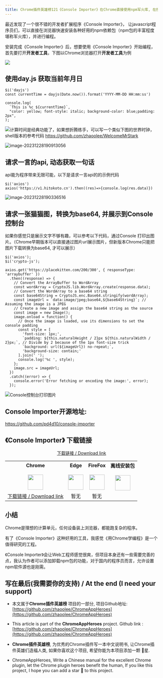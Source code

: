 ```yaml
---
title: Chrome插件英雄榜121《Console Importer》在Chrome直接使用npm军火库, 在控制台动态展示一张猫猫图
---
```


最近发现了一个很不错的开发者扩展程序《Console Importer》， 让javascript程序员们，可以直接在浏览器快速安装各种好用的npm依赖包（npm包的丰富程度堪称军火库），并进行编程。


安装完成《Console Importer》后，想要使用《Console Importer》开始编程，首先要打开**开发者工具**，下图以Chrome浏览器打开**开发者工具**为例

![](https://cdn.fangyuanxiaozhan.com/assets/1703762115407cczZTTYf.png)


## 使用day.js 获取当前年月日


```
$i('dayjs')
const currentTime = dayjs(Date.now()).format('YYYY-MM-DD HH:mm:ss')

console.log(
  `This is %c ${currentTime}`,
  "color: yellow; font-style: italic; background-color: blue;padding: 2px",
);
```

![](https://cdn.fangyuanxiaozhan.com/assets/1703757766204bEKYdmJ2.png)计算时间是经典功能了，如果想折腾练手，可以写一个类似下图的世界时钟，shell版本的参考代码 https://github.com/zhaoolee/WelcomeMrStark

![image-20231228190913056](https://cdn.fangyuanxiaozhan.com/assets/1703761753907aCR3zntB.png)

## 请求一言的api, 动态获取一句话

api能为程序带来无限可能，以下是请求一言api的的示例代码

```
$i('axios')
axios('https://v1.hitokoto.cn').then((res)=>{console.log(res.data)})
```

![image-20231228190336516](https://cdn.fangyuanxiaozhan.com/assets/1703761417247cm5zxNyr.png)

## 请求一张猫猫图，转换为base64, 并展示到Console 控制台

如果你感觉只是展示文字不够有趣，可以参考以下代码，通过Console 打印出图片。（Chrome早期版本可以直接通过图片url展示图片，但新版本Chrome只能把图片下载转换为base64, 才可以展示）



```
$i('axios');
$i('crypto-js');

axios.get('https://placekitten.com/200/300', { responseType: 'arraybuffer' })
  .then((response) => {
    // Convert the ArrayBuffer to WordArray
    const wordArray = CryptoJS.lib.WordArray.create(response.data);
    // Convert the WordArray to a base64 string
    const base64String = CryptoJS.enc.Base64.stringify(wordArray);
    const imageUrl = `data:image/jpeg;base64,${base64String}`; // Assuming the image is a JPEG
    // Create a new image and assign the base64 string as the source
    const image = new Image();
    image.onload = function() {
      // Once the image is loaded, use its dimensions to set the console padding
      const style = [
        'font-size: 1px;',
        `padding: ${this.naturalHeight / 2}px ${this.naturalWidth / 2}px;`, // Divide by 2 because of the 1px font-size trick
        `background: url(${imageUrl}) no-repeat;`,
        'background-size: contain;'
      ].join(' ');
      console.log('%c ', style);
    };
    image.src = imageUrl;
  })
  .catch((error) => {
    console.error('Error fetching or encoding the image:', error);
  });

```



![Console控制台打印图片](https://cdn.fangyuanxiaozhan.com/assets/1703761331008zP4hFn3a.gif)



## Console Importer开源地址:

https://github.com/pd4d10/console-importer

## 《Console Importer》 下载链接


<table style="table-layout: fixed;">
<tbody>
<tr>
<td><div style="text-align: center;"><div style="font-weight: bold">Chrome</div><br/><div style="text-align: center;"><img  style="width:50px; height:auto;" src="https://v2fy.com/asset/0i/ChromeAppHeroes/page/001_markdown_here.assets/chromeappheroes-chrome-icon.png"/></div></div></td>
<td><div style="text-align: center;" ><div style="font-weight: bold">Edge</div><br/><div><img style="width:50px; height:auto;" src="https://v2fy.com/asset/0i/ChromeAppHeroes/page/001_markdown_here.assets/chromeappheroes-edge-icon.png"/></div></div></td>
<td><div style="text-align: center;" ><div style="font-weight: bold">FireFox</div><br/><div style="text-align: center;"><img  style="width:50px; height:auto;" src="https://v2fy.com/asset/0i/ChromeAppHeroes/page/001_markdown_here.assets/chromeappheroes-firefox-icon.png"/></div></div></td>
<td><div style="text-align: center;" ><div style="font-weight: bold">离线安装包</div><br/><div style="text-align: center;"><img  style="width:50px; height:auto;" src="https://v2fy.com/asset/0i/ChromeAppHeroes/page/001_markdown_here.assets/chromeappheroes-github-download.png"/></div></div></td>
</tr>
<tr>
<td>
<div style="text-align: center;">
<a  href="https://chromewebstore.google.com/detail/console-importer/hgajpakhafplebkdljleajgbpdmplhie">下载链接 / Download link</a>
</div>
</td>
<td>
<div style="text-align: center;">
暂无
</div>
</td>
<td>
<div style="text-align: center;">
暂无
</div>
</td>
<div style="text-align: center;"><a  href="https://cdn.jsdelivr.net/gh/zhaoolee/ChromeAppHeroes/backup/121-console-importer.zip">下载链接 / Download link</a></div>
<td>
</td>
</tbody>
</table>


## 小结

Chrome是理想的计算单元，任何设备装上浏览器，都能跑复杂的程序。

有了《Console Importer》这种好用的工具，我感觉《用Chrome学编程》是一个值得研究的工程。

《Console Importer》会让Web工程师感觉很爽，但项目本身还有一些需要完善的点，我认为作者可以添加卸载npm包的功能，对于国内的程序员而言，允许设置npm软件源也是刚需。




## 写在最后(我需要你的支持) / At the end (I need your support)

- 本文属于**Chrome插件英雄榜** 项目的一部分, 项目Github地址: [https://github.com/zhaoolee/ChromeAppHeroes](https://github.com/zhaoolee/ChromeAppHeroes)


- This article is part of the **ChromeAppHeroes** project. Github link : [https://github.com/zhaoolee/ChromeAppHeroes](https://github.com/zhaoolee/ChromeAppHeroes) 

- **Chrome插件英雄榜**, 为优秀的Chrome插件写一本中文说明书, 让Chrome插件英雄们造福人类, 如果你喜欢这个项目, 希望你能为本项目添加一颗 🌟星.

- ChromeAppHeroes, Write a Chinese manual for the excellent Chrome plugin, let the Chrome plugin heroes benefit the human, If you like this project, I hope you can add a star 🌟 to this project.

